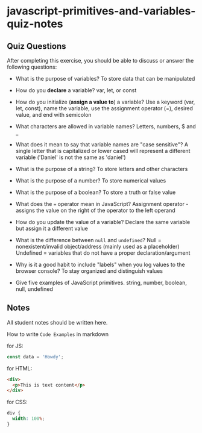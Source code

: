 # javascript-primitives-and-variables-quiz-notes

## Quiz Questions

After completing this exercise, you should be able to discuss or answer the following questions:

- What is the purpose of variables?
  To store data that can be manipulated

- How do you **declare** a variable?
  var, let, or const

- How do you initialize (**assign a value to**) a variable?
  Use a keyword (var, let, const), name the variable, use the assignment operator (=), desired value, and end with semicolon

- What characters are allowed in variable names?
  Letters, numbers, $ and \_

- What does it mean to say that variable names are "case sensitive"?
  A single letter that is capitalized or lower cased will represent a different variable ('Daniel' is not the same as 'daniel')

- What is the purpose of a string?
  To store letters and other characters

- What is the purpose of a number?
  To store numerical values

- What is the purpose of a boolean?
  To store a truth or false value

- What does the `=` operator mean in JavaScript?
  Assignment operator - assigns the value on the right of the operator to the left operand

- How do you update the value of a variable?
  Declare the same variable but assign it a different value

- What is the difference between `null` and `undefined`?
  Null = nonexistent/invalid object/address (mainly used as a placeholder)
  Undefined = variables that do not have a proper declaration/argument

- Why is it a good habit to include "labels" when you log values to the browser console?
  To stay organized and distinguish values

- Give five examples of JavaScript primitives.
  string, number, boolean, null, undefined

## Notes

All student notes should be written here.

How to write `Code Examples` in markdown

for JS:

```javascript
const data = 'Howdy';
```

for HTML:

```html
<div>
  <p>This is text content</p>
</div>
```

for CSS:

```css
div {
  width: 100%;
}
```
